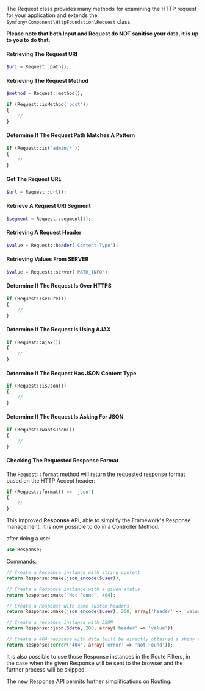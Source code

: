 The Request class provides many methods for examining the HTTP request for your application and extends the `Symfony\Component\HttpFoundation\Request` class.

**Please note that both Input and Request do NOT sanitise your data, it is up to you to do that.**

#### Retrieving The Request URI

```php
$uri = Request::path();
```

#### Retrieving The Request Method

```php
$method = Request::method();

if (Request::isMethod('post'))
{
    //
}
```

#### Determine If The Request Path Matches A Pattern

```php
if (Request::is('admin/*'))
{
    //
}
```

#### Get The Request URL
```php
$url = Request::url();
```

#### Retrieve A Request URI Segment
```php
$segment = Request::segment(1);
```

#### Retrieving A Request Header
```php
$value = Request::header('Content-Type');
```

#### Retrieving Values From SERVER

```php
$value = Request::server('PATH_INFO');
```

#### Determine If The Request Is Over HTTPS
```php
if (Request::secure())
{
    //
}
```

#### Determine If The Request Is Using AJAX
```php
if (Request::ajax())
{
    //
}
```

#### Determine If The Request Has JSON Content Type
```php
if (Request::isJson())
{
    //
}
```

#### Determine If The Request Is Asking For JSON
```php
if (Request::wantsJson())
{
    //
}
```

#### Checking The Requested Response Format

The `Request::format` method will return the requested response format based on the HTTP Accept header:

```php
if (Request::format() == 'json')
{
    //
}
```

This improved **Response** API, able to simplify the Framework's Response management. It is now possible to do in a Controller Method:

after doing a use:

```php
use Response;
```

Commands:

```php
// Create a Response instance with string content
return Response::make(json_encode($user));

// Create a Response instance with a given status
return Response::make('Not Found', 404);

// Create a Response with some custom headers
return Response::make(json_encode($user), 200, array('header' => 'value'));

// Create a response instance with JSON
return Response::json($data, 200, array('header' => 'value'));

// Create a 404 response with data (will be directly obtained a shiny themed Error Page)
return Response::error('404', array('error' => 'Not Found'));
```

It is also possible to use those Response instances in the Route Filters, in the case when the given Response will be sent to the browser and the further process will be skipped.

The new Response API permits further simplifications on Routing.
